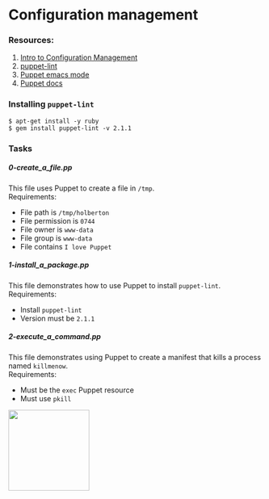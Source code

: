 # Configuration management

### Resources:
1. [Intro to Configuration Management](https://www.digitalocean.com/community/tutorials/an-introduction-to-configuration-management)
2. [puppet-lint](http://puppet-lint.com/)
3. [Puppet emacs mode](https://github.com/voxpupuli/puppet-mode)
4. [Puppet docs](https://puppet.com/docs/puppet/3.8/types/file.html)

### Installing `puppet-lint`
```
$ apt-get install -y ruby
$ gem install puppet-lint -v 2.1.1
```

### Tasks
##### 0-create_a_file.pp
This file uses Puppet to create a file in `/tmp`.<br>
Requirements:
- File path is `/tmp/holberton`
- File permission is `0744`
- File owner is `www-data`
- File group is `www-data`
- File contains `I love Puppet`

##### 1-install_a_package.pp
This file demonstrates how to use Puppet to install `puppet-lint`.<br>
Requirements:
- Install `puppet-lint`
- Version must be `2.1.1`

##### 2-execute_a_command.pp
This file demonstrates using Puppet to create a manifest that kills a process
 named `killmenow`.<br>
Requirements:
- Must be the `exec` Puppet resource
- Must use `pkill`

<img src="https://puppet.com/images/logos/puppet-logo-black.svg" width="160" height=auto/>